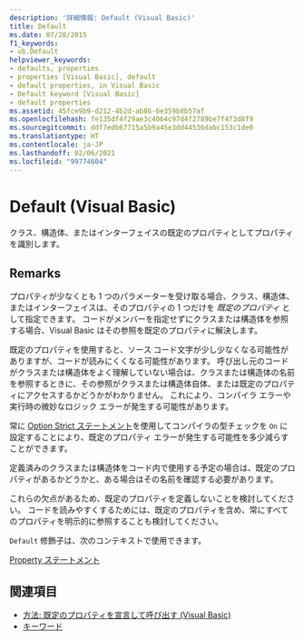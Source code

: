 ```yaml
---
description: '詳細情報: Default (Visual Basic)'
title: Default
ms.date: 07/20/2015
f1_keywords:
- vb.Default
helpviewer_keywords:
- defaults, properties
- properties [Visual Basic], default
- default properties, in Visual Basic
- Default keyword [Visual Basic]
- default properties
ms.assetid: 45fce9b9-d212-4b2d-ab86-6e359b8b57af
ms.openlocfilehash: fe135df4f29ae3c4064c97d4f2789be7f4f3d8f9
ms.sourcegitcommit: ddf7edb67715a5b9a45e3dd44536dabc153c1de0
ms.translationtype: HT
ms.contentlocale: ja-JP
ms.lasthandoff: 02/06/2021
ms.locfileid: "99774604"
---
```

# <a name="default-visual-basic"></a>Default (Visual Basic)

クラス、構造体、またはインターフェイスの既定のプロパティとしてプロパティを識別します。  
  
## <a name="remarks"></a>Remarks  

 プロパティが少なくとも 1 つのパラメーターを受け取る場合、クラス、構造体、またはインターフェイスは、そのプロパティの 1 つだけを *既定のプロパティ* として指定できます。 コードがメンバーを指定せずにクラスまたは構造体を参照する場合、Visual Basic はその参照を既定のプロパティに解決します。  
  
 既定のプロパティを使用すると、ソース コード文字が少し少なくなる可能性がありますが、コードが読みにくくなる可能性があります。 呼び出し元のコードがクラスまたは構造体をよく理解していない場合は、クラスまたは構造体の名前を参照するときに、その参照がクラスまたは構造体自体、または既定のプロパティにアクセスするかどうかがわかりません。 これにより、コンパイラ エラーや実行時の微妙なロジック エラーが発生する可能性があります。  
  
 常に [Option Strict ステートメント](../statements/option-strict-statement.md)を使用してコンパイラの型チェックを `On` に設定することにより、既定のプロパティ エラーが発生する可能性を多少減らすことができます。  
  
 定義済みのクラスまたは構造体をコード内で使用する予定の場合は、既定のプロパティがあるかどうかと、ある場合はその名前を確認する必要があります。  
  
 これらの欠点があるため、既定のプロパティを定義しないことを検討してください。 コードを読みやすくするためには、既定のプロパティを含め、常にすべてのプロパティを明示的に参照することも検討してください。  
  
 `Default` 修飾子は、次のコンテキストで使用できます。  
  
 [Property ステートメント](../statements/property-statement.md)  
  
## <a name="see-also"></a>関連項目

- [方法: 既定のプロパティを宣言して呼び出す (Visual Basic)](../../programming-guide/language-features/procedures/how-to-declare-and-call-a-default-property.md)
- [キーワード](../keywords/index.md)
